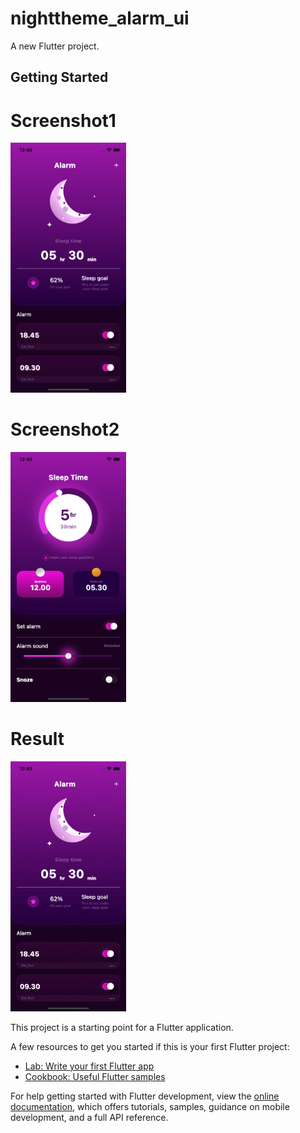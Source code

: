 # nighttheme_alarm_ui

A new Flutter project.

## Getting Started

# Screenshot1 
<img src="https://github.com/Mirzaazmath/flutter_night_theme_alarmUI/blob/main/assets/output/Screenshot.png" height="400">


# Screenshot2 
<img src="https://github.com/Mirzaazmath/flutter_night_theme_alarmUI/blob/main/assets/output/Screenshot2.png" height="400">



# Result 
<img src="https://github.com/Mirzaazmath/flutter_night_theme_alarmUI/blob/main/assets/output/result.gif" height="400">



This project is a starting point for a Flutter application.

A few resources to get you started if this is your first Flutter project:

- [Lab: Write your first Flutter app](https://docs.flutter.dev/get-started/codelab)
- [Cookbook: Useful Flutter samples](https://docs.flutter.dev/cookbook)

For help getting started with Flutter development, view the
[online documentation](https://docs.flutter.dev/), which offers tutorials,
samples, guidance on mobile development, and a full API reference.

